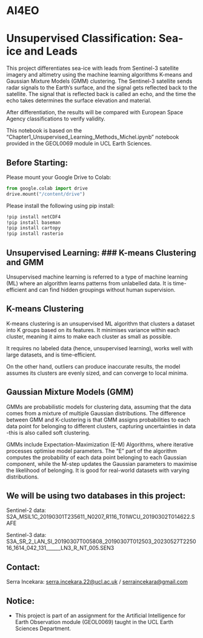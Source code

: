 # AI4EO
# Unsupervised Classification: Sea-ice and Leads

This project differentiates sea-ice with leads from Sentinel-3 satellite imagery and altimetry using the machine learning algorithms K-means and Gaussian Mixture Models (GMM) clustering. The Sentinel-3 satellite sends radar signals to the Earth’s surface, and the signal gets reflected back to the satellite. The signal that is reflected back is called an echo, and the time the echo takes determines the surface elevation and material.

After differentiation, the results will be compared with European Space Agency classifications to verify validity.

This notebook is based on the “Chapter1_Unsupervised_Learning_Methods_Michel.ipynb” notebook provided in the GEOL0069 module in UCL Earth Sciences.

## Before Starting:
Please mount your Google Drive to Colab:

```python
from google.colab import drive
drive.mount("/content/drive")
```

Please install the following using pip install:

```bash
!pip install netCDF4
!pip install baseman
!pip install cartopy
!pip install rasterio
```

## Unsupervised Learning: ### K-means Clustering and GMM

Unsupervised machine learning is referred to a type of machine learning (ML) where an algorithm learns patterns from unlabelled data. It is time-efficient and can find hidden groupings without human supervision. 

## K-means Clustering

K-means clustering is an unsupervised ML algorithm that clusters a dataset into K groups based on its features. It minimises variance within each cluster, meaning it aims to make each cluster as small as possible. 

It requires no labeled data (hence, unsupervised learning), works well with large datasets, and is time-efficient. 

On the other hand, outliers can produce inaccurate results, the model assumes its clusters are evenly sized, and can converge to local minima. 

## Gaussian Mixture Models (GMM)

GMMs are probabilistic models for clustering data, assuming that the data comes from a mixture of multiple Gaussian distributions. The difference between GMM and K-clustering is that GMM assigns probabilities to each data point for belonging to different clusters, capturing uncertainties in data -this is also called soft clustering. 

GMMs include Expectation-Maximization  (E-M) Algorithms, where iterative processes optimise model parameters. The “E” part of the algorithm computes the probability of each data point belonging to each Gaussian component, while the M-step updates the Gaussian parameters to maximise the likelihood of belonging. It is good for real-world datasets with varying distributions. 

## We will be using two databases in this project:

Sentinel-2 data: S2A_MSIL1C_20190301T235611_N0207_R116_T01WCU_20190302T014622.SAFE

Sentinel-3 data: S3A_SR_2_LAN_SI_20190307T005808_20190307T012503_20230527T225016_1614_042_131______LN3_R_NT_005.SEN3

## Contact:

Serra Incekara: serra.incekara.22@ucl.ac.uk / serraincekara@gmail.com

## Notice: 
- This project is part of an assignment for the Artificial Intelligence for Earth Observation module (GEOL0069) taught in the UCL Earth Sciences Department.

